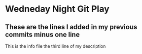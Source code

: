 # Wedneday Night Git Play

## These are the lines I added in my previous commits minus one line
This is the info file
the third line of my description
